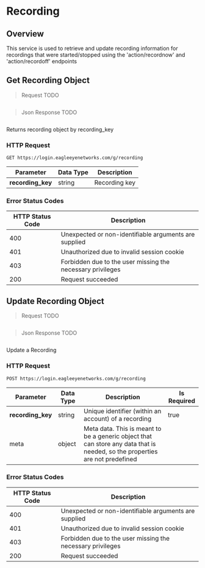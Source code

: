 # Recording

<!--===================================================================-->
## Overview
<!--===================================================================-->

This service is used to retrieve and update recording information for recordings that were started/stopped using the 'action/recordnow' and 'action/recordoff' endpoints

<!--===================================================================-->
## Get Recording Object
<!--===================================================================-->

> Request TODO

```shell
```

> Json Response TODO

```json
```

Returns recording object by recording_key

### HTTP Request

`GET https://login.eagleeyenetworks.com/g/recording`

Parameter         | Data Type | Description
---------         | --------- | -----------
**recording_key** | string    | Recording key

### Error Status Codes

HTTP Status Code | Description
---------------- | -----------
400	| Unexpected or non-identifiable arguments are supplied
401	| Unauthorized due to invalid session cookie
403	| Forbidden due to the user missing the necessary privileges
200	| Request succeeded

<!--===================================================================-->
## Update Recording Object
<!--===================================================================-->

> Request TODO

```shell
```

> Json Response TODO

```json
```

Update a Recording

### HTTP Request

`POST https://login.eagleeyenetworks.com/g/recording`

Parameter         | Data Type | Description | Is Required
---------         | --------- | ----------- | -----------
**recording_key** | string    | Unique identifier (within an account) of a recording | true
meta              | object    | Meta data. This is meant to be a generic object that can store any data that is needed, so the properties are not predefined

### Error Status Codes

HTTP Status Code | Description
---------------- | -----------
400	| Unexpected or non-identifiable arguments are supplied
401	| Unauthorized due to invalid session cookie
403	| Forbidden due to the user missing the necessary privileges
200	| Request succeeded
